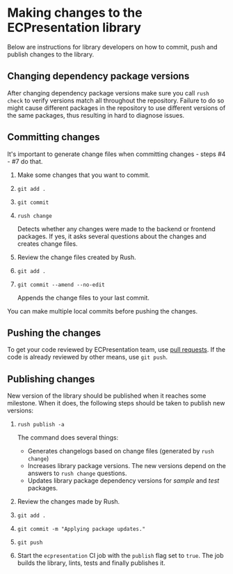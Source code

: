 # Making changes to the ECPresentation library

Below are instructions for library developers on how to commit, push and
publish changes to the library.

## Changing dependency package versions

After changing dependency package versions make sure you
call `rush check` to verify versions match all throughout the
repository. Failure to do so might cause different packages in the
repository to use different versions of the same packages, thus resulting
in hard to diagnose issues.

## Committing changes

It's important to generate change files when committing changes -
steps #4 - #7 do that.

1. Make some changes that you want to commit.

2. `git add .`

3. `git commit`

4. `rush change`

    Detects whether any changes were made to the backend or frontend
    packages. If yes, it asks several questions about the changes and
    creates change files.

5. Review the change files created by Rush.

6. `git add .`

7. `git commit --amend --no-edit`

    Appends the change files to your last commit.

You can make multiple local commits before pushing the changes.

## Pushing the changes

To get your code reviewed by ECPresentation team, use
[pull requests](./PULL_REQUESTS.md). If the code is already reviewed
by other means, use `git push`.

## Publishing changes

New version of the library should be published when it reaches some
milestone. When it does, the following steps should be taken to publish
new versions:

1. `rush publish -a`

   The command does several things:
   - Generates changelogs based on change files (generated by `rush change`)
   - Increases library package versions. The new versions depend on the
   answers to `rush change` questions.
   - Updates library package dependency versions for *sample* and *test*
   packages.

2. Review the changes made by Rush.

3. `git add .`

4. `git commit -m "Applying package updates."`

5. `git push`

6. Start the `ecpresentation` CI job with the `publish` flag set to `true`.
The job builds the library, lints, tests and finally publishes it.